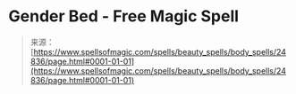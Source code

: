 <!--yml
category: 未分类
date: 2024-06-12 19:11:09
-->

# Gender Bed - Free Magic Spell

> 来源：[https://www.spellsofmagic.com/spells/beauty_spells/body_spells/24836/page.html#0001-01-01](https://www.spellsofmagic.com/spells/beauty_spells/body_spells/24836/page.html#0001-01-01)